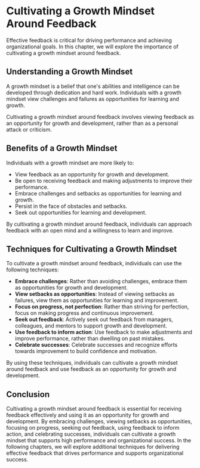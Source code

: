 Cultivating a Growth Mindset Around Feedback
========================================================================================================

Effective feedback is critical for driving performance and achieving organizational goals. In this chapter, we will explore the importance of cultivating a growth mindset around feedback.

Understanding a Growth Mindset
------------------------------

A growth mindset is a belief that one's abilities and intelligence can be developed through dedication and hard work. Individuals with a growth mindset view challenges and failures as opportunities for learning and growth.

Cultivating a growth mindset around feedback involves viewing feedback as an opportunity for growth and development, rather than as a personal attack or criticism.

Benefits of a Growth Mindset
----------------------------

Individuals with a growth mindset are more likely to:

* View feedback as an opportunity for growth and development.
* Be open to receiving feedback and making adjustments to improve their performance.
* Embrace challenges and setbacks as opportunities for learning and growth.
* Persist in the face of obstacles and setbacks.
* Seek out opportunities for learning and development.

By cultivating a growth mindset around feedback, individuals can approach feedback with an open mind and a willingness to learn and improve.

Techniques for Cultivating a Growth Mindset
-------------------------------------------

To cultivate a growth mindset around feedback, individuals can use the following techniques:

* **Embrace challenges**: Rather than avoiding challenges, embrace them as opportunities for growth and development.
* **View setbacks as opportunities**: Instead of viewing setbacks as failures, view them as opportunities for learning and improvement.
* **Focus on progress, not perfection**: Rather than striving for perfection, focus on making progress and continuous improvement.
* **Seek out feedback**: Actively seek out feedback from managers, colleagues, and mentors to support growth and development.
* **Use feedback to inform action**: Use feedback to make adjustments and improve performance, rather than dwelling on past mistakes.
* **Celebrate successes**: Celebrate successes and recognize efforts towards improvement to build confidence and motivation.

By using these techniques, individuals can cultivate a growth mindset around feedback and use feedback as an opportunity for growth and development.

Conclusion
----------

Cultivating a growth mindset around feedback is essential for receiving feedback effectively and using it as an opportunity for growth and development. By embracing challenges, viewing setbacks as opportunities, focusing on progress, seeking out feedback, using feedback to inform action, and celebrating successes, individuals can cultivate a growth mindset that supports high performance and organizational success. In the following chapters, we will explore additional techniques for delivering effective feedback that drives performance and supports organizational success.

